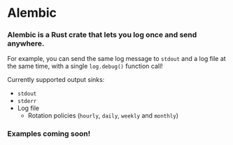 # Alembic

### Alembic is a Rust crate that lets you log once and send anywhere.

For example, you can send the same log message to `stdout` and a log file at the same time, with a single `log.debug()` function call!

Currently supported output sinks:

- `stdout`
- `stderr`
- Log file
  - Rotation policies (`hourly`, `daily`, `weekly` and `monthly`)

### Examples coming soon!